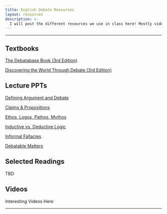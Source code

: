 ```yaml
---
title: English Debate Resources
layout: resources
description: >-
  I will post the different resources we use in class here! Mostly videos and ppts. :)
---
```

---
## Textbooks
[The Debatabase Book (3rd Edition)](https://www.amazon.com/Debatabase-Book-guide-successful-debate/dp/1932716270)

[Discovering the World Through Debate (3rd Edition)](https://www.amazon.com/Discovering-World-Through-Debate-Educational/dp/1932716068)

## Lecture PPTs
[Defining Argument and Debate](https://1drv.ms/b/s!Aj6UQEHKckJYb06_rmAEClTcurA?e=6HaCxc)

[Claims & Propositions](https://1drv.ms/p/s!Aj6UQEHKckJYcIDeFClhyPwvY-M?e=wW4Ayj)

[Ethos, Logos, Pathos, Mythos]()

[Inductive vs. Deductive Logic]()

[Informal Fallacies]()

[Debatable Matters]()

## Selected Readings

TBD

## Videos
Interesting Videos Here

---
